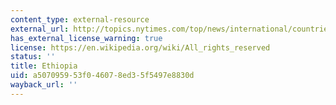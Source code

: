 ```yaml
---
content_type: external-resource
external_url: http://topics.nytimes.com/top/news/international/countriesandterritories/ethiopia/index.html?inline=nyt-geo
has_external_license_warning: true
license: https://en.wikipedia.org/wiki/All_rights_reserved
status: ''
title: Ethiopia
uid: a5070959-53f0-4607-8ed3-5f5497e8830d
wayback_url: ''
---
```

